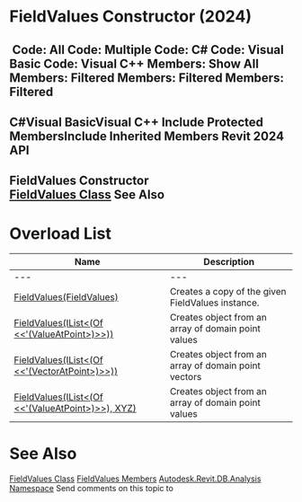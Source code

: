 # FieldValues Constructor (2024)

﻿
 Code: All Code: Multiple Code: C# Code: Visual Basic Code: Visual C++  Members: Show All Members: Filtered Members: Filtered Members: Filtered   
---  
C#Visual BasicVisual C++
Include Protected MembersInclude Inherited Members
Revit 2024 API  
---  
FieldValues Constructor   
[FieldValues Class](728c3aac-0a10-027d-95e5-eb08665561a6.md "FieldValues Class") See Also  
---  
# Overload List
| Name | Description |
| --- | --- |
| --- | --- | --- |
| [FieldValues(FieldValues)](b425b3a4-b4d7-24a1-4e24-eaec47b9acba.md "FieldValues Constructor \(FieldValues\)") | Creates a copy of the given FieldValues instance. |
| [FieldValues(IList<(Of <<'(ValueAtPoint>)>>))](053ac7c0-5297-84bf-7fc3-06af67bbbb3c.md "FieldValues Constructor \(IList\(ValueAtPoint\)\)") | Creates object from an array of domain point values |
| [FieldValues(IList<(Of <<'(VectorAtPoint>)>>))](0630f2f8-6f36-2a29-bdfb-2aa7d85caf96.md "FieldValues Constructor \(IList\(VectorAtPoint\)\)") | Creates object from an array of domain point vectors |
| [FieldValues(IList<(Of <<'(ValueAtPoint>)>>), XYZ)](ab58a81d-73dc-d663-c15c-e3f9bd50414a.md "FieldValues Constructor \(IList\(ValueAtPoint\), XYZ\)") | Creates object from an array of domain point values |

# See Also
[FieldValues Class](728c3aac-0a10-027d-95e5-eb08665561a6.md "FieldValues Class")
[FieldValues Members](e84b01b8-26a9-8444-def8-8f5087f4ac8e.md "FieldValues Members")
[Autodesk.Revit.DB.Analysis Namespace](958e2e12-587d-f188-5d7b-f13d7dbfdf48.md "Autodesk.Revit.DB.Analysis Namespace")
Send comments on this topic to 